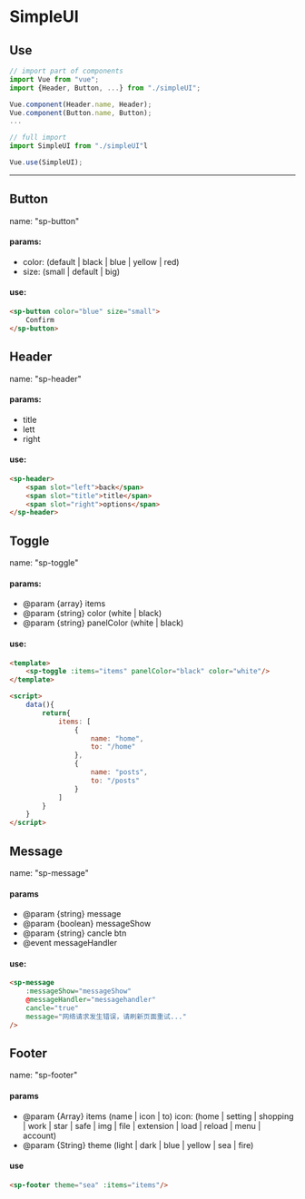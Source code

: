 # SimpleUI

## Use

```javascript
// import part of components
import Vue from "vue";
import {Header, Button, ...} from "./simpleUI";

Vue.component(Header.name, Header);
Vue.component(Button.name, Button);
...

// full import
import SimpleUI from "./simpleUI"l

Vue.use(SimpleUI);
```

---

## Button

name: "sp-button"

#### params:

- color: (default | black | blue | yellow | red)
- size: (small | default | big)

#### use:

```html
<sp-button color="blue" size="small">
    Confirm
</sp-button>
```

## Header

name: "sp-header"

#### params:

- title
- lett
- right

#### use:

```html
<sp-header>
    <span slot="left">back</span>
    <span slot="title">title</span>
    <span slot="right">options</span>
</sp-header>
```

## Toggle

name: "sp-toggle"

#### params:

* @param {array} items
* @param {string} color (white | black)
* @param {string} panelColor (white | black)

#### use:

```html
<template>
    <sp-toggle :items="items" panelColor="black" color="white"/>
</template>

<script>
    data(){
        return{
            items: [
                {
                    name: "home",
                    to: "/home"
                },
                {
                    name: "posts",
                    to: "/posts"
                }
            ]
        }
    }
</script>
```

## Message

name: "sp-message"

#### params

* @param {string} message
* @param {boolean} messageShow
* @param {string} cancle btn
* @event messageHandler

#### use:

```html
<sp-message 
    :messageShow="messageShow"
    @messageHandler="messagehandler" 
    cancle="true" 
    message="网络请求发生错误，请刷新页面重试..."
/>
```

## Footer

name: "sp-footer"

#### params

* @param {Array} items (name | icon | to)
    icon: (home | setting | shopping | work | star | safe | img | file | extension | load | reload | menu | account)
* @param {String} theme (light | dark | blue | yellow | sea | fire)

#### use

```html
<sp-footer theme="sea" :items="items"/>
```